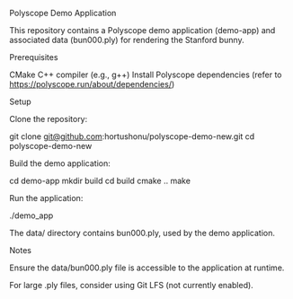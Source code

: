 Polyscope Demo Application

This repository contains a Polyscope demo application (demo-app) and associated data (bun000.ply) for rendering the Stanford bunny.

Prerequisites

CMake
C++ compiler (e.g., g++)
Install Polyscope dependencies (refer to https://polyscope.run/about/dependencies/)

Setup

Clone the repository:

git clone git@github.com:hortushonu/polyscope-demo-new.git
cd polyscope-demo-new

Build the demo application:

cd demo-app
mkdir build
cd build
cmake ..
make

Run the application:

./demo_app

The data/ directory contains bun000.ply, used by the demo application.

Notes





Ensure the data/bun000.ply file is accessible to the application at runtime.

For large .ply files, consider using Git LFS (not currently enabled).
